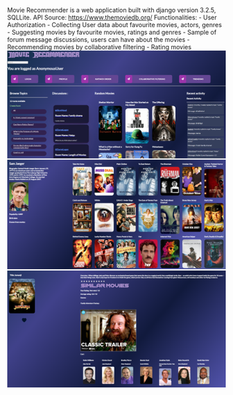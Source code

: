 
Movie Recommender is a web application built with django version 3.2.5, SQLLite.
API Source: https://www.themoviedb.org/
Functionalities:
    - User Authorization
    - Collecting User data about favourite movies, actors, genres
    - Suggesting movies by favourite movies, ratings and genres
    - Sample of forum message discussions, users can have about the movies
    - Recommending movies by collaborative filtering
    - Rating movies
![img.png](img.png)
![img_1.png](img_1.png)
![img_2.png](img_2.png)

